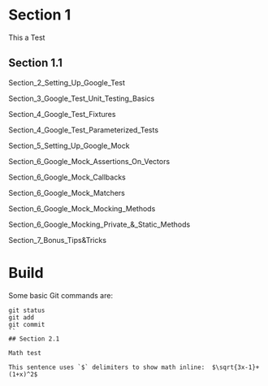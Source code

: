 # Section 1
This a Test 

## Section 1.1

Section_2_Setting_Up_Google_Test

Section_3_Google_Test_Unit_Testing_Basics

Section_4_Google_Test_Fixtures

Section_4_Google_Test_Parameterized_Tests

Section_5_Setting_Up_Google_Mock

Section_6_Google_Mock_Assertions_On_Vectors

Section_6_Google_Mock_Callbacks

Section_6_Google_Mock_Matchers

Section_6_Google_Mock_Mocking_Methods

Section_6_Google_Mocking_Private_&_Static_Methods

Section_7_Bonus_Tips&Tricks


# Build

Some basic Git commands are:
```
git status
git add
git commit
``
## Section 2.1

Math test

This sentence uses `$` delimiters to show math inline:  $\sqrt{3x-1}+(1+x)^2$